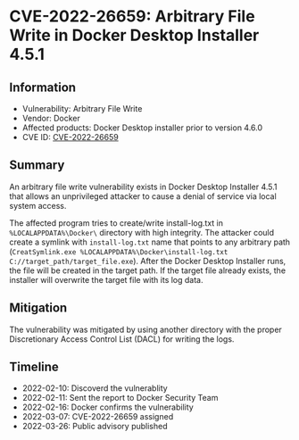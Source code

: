 # CVE-2022-26659: Arbitrary File Write in Docker Desktop Installer 4.5.1

## Information

- Vulnerability: Arbitrary File Write
- Vendor: Docker
- Affected products: Docker Desktop installer prior to version 4.6.0
- CVE ID: [CVE-2022-26659](https://cve.mitre.org/cgi-bin/cvename.cgi?name=CVE-2022-26659)



## Summary

An arbitrary file write vulnerability exists in Docker Desktop Installer 4.5.1 that allows an unprivileged attacker to cause a denial of service via local system access. 

The affected program tries to create/write install-log.txt in `%LOCALAPPDATA%\Docker\` directory with high integrity. The attacker could create a symlink with `install-log.txt` name that points to any arbitrary path (`CreatSymlink.exe %LOCALAPPDATA%\Docker\install-log.txt C://target_path/target_file.exe`). After the Docker Desktop Installer runs, the file will be created in the target path. If the target file already exists, the installer will overwrite the target file with its log data.



## Mitigation

The vulnerability was mitigated by using another directory with the proper Discretionary Access Control List (DACL) for writing the logs.



## Timeline

- 2022-02-10: Discoverd the vulnerablity
- 2022-02-11: Sent the report to Docker Security Team
- 2022-02-16: Docker confirms the vulnerability
- 2022-03-07: CVE-2022-26659 assigned
- 2022-03-26: Public advisory published

